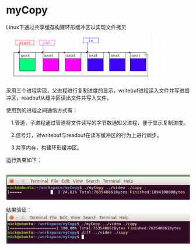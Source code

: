 # myCopy
Linux下通过共享缓存构建环形缓冲区以实现文件拷贝

![环形缓冲示意图](https://github.com/NickRegistered/myCopy/blob/master/pictures/%E7%8E%AF%E5%BD%A2%E7%BC%93%E5%86%B2%E7%A4%BA%E6%84%8F%E5%9B%BE.png)

采用三个进程实现，父进程进行复制进度的显示，writebuf进程读入文件并写进缓冲区，readbuf从缓冲区读出文件并写入文件。

使用到的进程之间通信方式有：

  &emsp;1.管道，子进程通过管道将文件读写的字节数通知父进程，便于显示复制进度。
  
  &emsp;2.信号灯，对writebuf与readbuf在读写缓冲区的行为上进行同步。
  
  &emsp;3.共享内存，构建环形缓冲区。

运行效果如下：

&emsp;![运行效果](https://github.com/NickRegistered/myCopy/blob/master/pictures/%E8%BF%90%E8%A1%8C%E6%95%88%E6%9E%9C.png)

结果验证：
&emsp;![结果验证](https://github.com/NickRegistered/myCopy/blob/master/pictures/%E7%BB%93%E6%9E%9C%E9%AA%8C%E8%AF%81.png)
